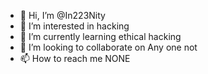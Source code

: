 - 👋 Hi, I’m @In223Nity
- 👀 I’m interested in hacking
- 🌱 I’m currently learning ethical hacking
- 💞️ I’m looking to collaborate on Any one not 
- 📫 How to reach me NONE

<!---
In223Nity/In223Nity is a ✨ special ✨ repository because its `README.md` (this file) appears on your GitHub profile.
You can click the Preview link to take a look at your changes.
--->
